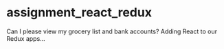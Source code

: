 # assignment_react_redux
Can I please view my grocery list and bank accounts? Adding React to our Redux apps...
